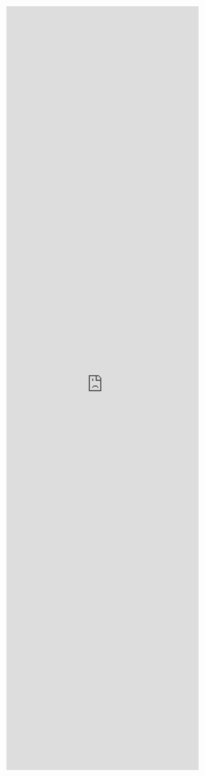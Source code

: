 <iframe scrolling='no' height='2000' title='Button Example' src='http://fabricweb.z5.web.core.windows.net/pr-deploy-site/refs/pull/9333/merge/fabric-website-resources/dist/index.html#/examples/button?docsExample=true' frameborder='no' allowtransparency='true' allowfullscreen='true' style='width: 100%;'>